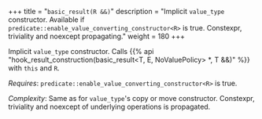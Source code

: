 +++
title = "`basic_result(R &&)`"
description = "Implicit `value_type` constructor. Available if `predicate::enable_value_converting_constructor<R>` is true. Constexpr, triviality and noexcept propagating."
weight = 180
+++

Implicit `value_type` constructor. Calls {{% api "hook_result_construction(basic_result<T, E, NoValuePolicy> *, T &&)" %}} with `this` and `R`.

*Requires*: `predicate::enable_value_converting_constructor<R>` is true.

*Complexity*: Same as for `value_type`'s copy or move constructor. Constexpr, triviality and noexcept of underlying operations is propagated.